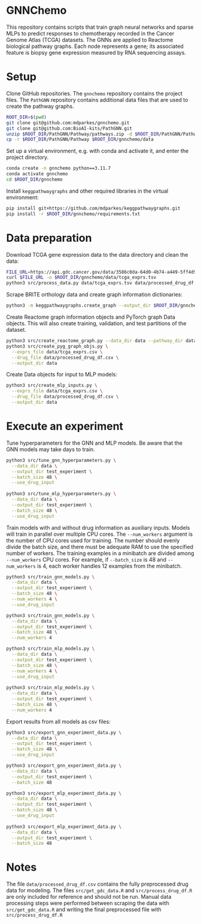 # GNNChemo
This repository contains scripts that train graph neural networks and sparse MLPs to predict responses to 
chemotherapy recorded in the Cancer Genome Atlas (TCGA) datasets. The GNNs are applied to Reactome biological pathway
graphs. Each node represents a gene; its associated feature is biopsy gene expression measured by RNA sequencing assays.

# Setup
Clone GitHub repositories. The `gnnchemo` repository contains the project files. The `PathGNN` repository contains 
additional data files that are used to create the pathway graphs.
```bash
ROOT_DIR=$(pwd)
git clone git@github.com:mdparkes/gnnchemo.git
git clone git@github.com:BioAI-kits/PathGNN.git
unzip $ROOT_DIR/PathGNN/Pathway/pathways.zip -d $ROOT_DIR/PathGNN/Pathway
cp -r $ROOT_DIR/PathGNN/Pathway $ROOT_DIR/gnnchemo/data
```
Set up a virtual environment, e.g. with conda and activate it, and enter the project directory.
```bash
conda create -n gnnchemo python==3.11.7
conda activate gnnchemo
cd $ROOT_DIR/gnnchemo
```
Install `keggpathwaygraphs` and other required libraries in the virtual environment:
```bash
pip install git+https://github.com/mdparkes/keggpathwaygraphs.git
pip install -r $ROOT_DIR/gnnchemo/requirements.txt
```
# Data preparation

Download TCGA gene expression data to the data directory and clean the data:
```bash
FILE_URL=https://api.gdc.cancer.gov/data/3586c0da-64d0-4b74-a449-5ff4d9136611
curl $FILE_URL -o $ROOT_DIR/gnnchemo/data/tcga_exprs.tsv
python3 src/process_data.py data/tcga_exprs.tsv data/processed_drug_df.csv
```
Scrape BRITE orthology data and create graph information dictionaries:
```bash
python3 -m keggpathwaygraphs.create_graph --output_dir $ROOT_DIR/gnnchemo/data
```
Create Reactome graph information objects and PyTorch graph Data objects. This will also create training, validation,
and test partitions of the dataset.
```bash
python3 src/create_reactome_graph.py --data_dir data --pathway_dir data/Pathway
python3 src/create_pyg_graph_objs.py \
  --exprs_file data/tcga_exprs.csv \
  --drug_file data/processed_drug_df.csv \
  --output_dir data
```
Create Data objects for input to MLP models:
```bash
python3 src/create_mlp_inputs.py \
  --exprs_file data/tcga_exprs.csv \
  --drug_file data/processed_drug_df.csv \
  --output_dir data
```
# Execute an experiment
Tune hyperparameters for the GNN and MLP models. Be aware that the GNN models may take days to train.
```bash
python3 src/tune_gnn_hyperparameters.py \
  --data_dir data \
  --output_dir test_experiment \
  --batch_size 48 \
  --use_drug_input
  
python3 src/tune_mlp_hyperparameters.py \
  --data_dir data \
  --output_dir test_experiment \
  --batch_size 48 \
  --use_drug_input
```
Train models with and without drug information as auxiliary inputs. Models will train in parallel over multiple CPU 
cores. The `--num_workers` argument is the number of CPU cores used for training. The number should evenly divide 
the batch size, and there must be adequate RAM to use the specified number of workers. The training examples in a 
minibatch are divided among `--num_workers` CPU cores. For example, if `--batch_size` is 48 and `--num_workers` is 4,
each worker handles 12 examples from the minibatch.
```bash
python3 src/train_gnn_models.py \
  --data_dir data \
  --output_dir test_experiment \
  --batch_size 48 \
  --num_workers 4 \
  --use_drug_input

python3 src/train_gnn_models.py \
  --data_dir data \
  --output_dir test_experiment \
  --batch_size 48 \
  --num_workers 4

python3 src/train_mlp_models.py \
  --data_dir data \
  --output_dir test_experiment \
  --batch_size 48 \
  --num_workers 4 \
  --use_drug_input
  
python3 src/train_mlp_models.py \
  --data_dir data \
  --output_dir test_experiment \
  --batch_size 48 \
  --num_workers 4
```
Export results from all models as csv files:
```bash
python3 src/export_gnn_experiment_data.py \
  --data_dir data \
  --output_dir test_experiment \
  --batch_size 48 \
  --use_drug_input

python3 src/export_gnn_experiment_data.py \
  --data_dir data \
  --output_dir test_experiment \
  --batch_size 48

python3 src/export_mlp_experiment_data.py \
  --data_dir data \
  --output_dir test_experiment \
  --batch_size 48 \
  --use_drug_input
  
python3 src/export_mlp_experiment_data.py \
  --data_dir data \
  --output_dir test_experiment \
  --batch_size 48
```

# Notes
The file `data/processed_drug_df.csv` contains the fully preprocessed drug data for modeling. The files 
`src/get_gdc_data.R` and `src/process_drug_df.R` are only included for reference and should not be run. Manual data 
processing steps were performed between scraping the data with `src/get_gdc_data.R` and writing the final 
preprocessed file with `src/process_drug_df.R`
